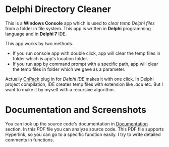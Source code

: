# Delphi Directory Cleaner

This is a **Windows Console** app which is used to *clear temp Delphi files* from a folder in file system.
This app is written in **Delphi** programming language and in **Delphi 7** IDE.

This app works by two methods.
 - If you run console app with double click, app will clear the temp files in folder which is app's location folder.
 - If you run app by command prompt with a specific path, app will clear the temp files in folder which we gave as a parameter.
 
 Actually [CnPack](http://www.cnpack.org/showdetail.php?id=385&lang=en) plug in for *Delphi IDE* makes it with one click. 
 In Delphi project compilation, IDE creates temp files with extension like *.dcu* etc.
 But I want to make it by myself with a recursive algorithm. 

# Documentation and Screenshots

You can look up the source code's documentation in [Documentation](https://github.com/coderserdar/DelphiDirectoryCleaner/blob/main/Documentation/DelphiDirectoryCleaner.pdf) section. In this *PDF* file you can analyze source code. This PDF file supports Hyperlink, so you can go to a specific function easily. I try to write detailed comments in functions.
